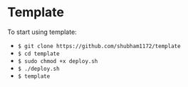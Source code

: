 # Template

To start using template:
* `$ git clone https://github.com/shubham1172/template`
* `$ cd template`
* `$ sudo chmod +x deploy.sh`
* `$ ./deploy.sh`
* `$ template`

